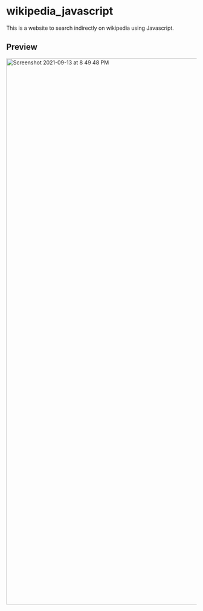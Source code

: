 # wikipedia_javascript
This is a website to search indirectly on wikipedia using Javascript.
## Preview
<img width="1440" alt="Screenshot 2021-09-13 at 8 49 48 PM" src="https://user-images.githubusercontent.com/80777510/133111033-2bafce21-8ac8-4121-a7d0-116e0b47fc74.png">
